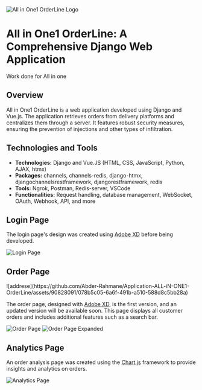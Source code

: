 <!DOCTYPE html>
<html lang="en">
<head>
    <meta charset="UTF-8">
    <meta http-equiv="X-UA-Compatible" content="IE=edge">
    <meta name="viewport" content="width=device-width, initial-scale=1.0">

</head>
<body>

<img src="https://user-images.githubusercontent.com/90828091/175833466-de259052-f9b5-479e-84f6-8e50bbcb4cb6.svg" alt="All in One1 OrderLine Logo">

<h1>All in One1 OrderLine: A Comprehensive Django Web Application</h1>

<p>Work done for All in one</p>

<h2>Overview</h2>

<p>All in One1 OrderLine is a web application developed using Django and Vue.js. The application retrieves orders from delivery platforms and centralizes them through a server. It features robust security measures, ensuring the prevention of injections and other types of infiltration.</p>

<h2>Technologies and Tools</h2>

<ul>
    <li><strong>Technologies:</strong> Django and Vue.JS (HTML, CSS, JavaScript, Python, AJAX, htmx)</li>
    <li><strong>Packages:</strong> channels, channels-redis, django-htmx, djangochannelsrestframework, djangorestframework, redis</li>
    <li><strong>Tools:</strong> Ngrok, Postman, Redis-server, VSCode</li>
    <li><strong>Functionalities:</strong> Request handling, database management, WebSocket, OAuth, Webhook, API, and more</li>
</ul>

<h2>Login Page</h2>

<p>The login page's design was created using <a href="https://www.adobe.com/fr/products/xd.html">Adobe XD</a> before being developed. </p>

<img src="https://user-images.githubusercontent.com/90828091/214683032-53990162-f7a0-4312-a277-04bad3f67dfb.png" alt="Login Page">

<br>

<h2>Order Page</h2>
![addrese](https://github.com/Abder-Rahmane/Application-ALL-iN-ONE1-OrderLine/assets/90828091/078b5c05-6a6f-491b-a510-588d8c5bb28a)

<p>The order page, designed with <a href="https://www.adobe.com/fr/products/xd.html">Adobe XD</a>, is the first version, and an updated version will be available soon. This page displays all customer orders and includes additional features such as a search bar.</p>

<img src="https://user-images.githubusercontent.com/90828091/250050647-078b5c05-6a6f-491b-a510-588d8c5bb28a.png" alt="Order Page">
<img src="https://user-images.githubusercontent.com/90828091/214683528-dfcd38e5-6cb1-4226-b40b-f77a80cc3ba2.png" alt="Order Page Expanded">

<h2>Analytics Page</h2>

<p>An order analysis page was created using the <a href="https://www.chartjs.org/">Chart.js</a> framework to provide insights and analytics on orders.</p>

<img src="https://user-images.githubusercontent.com/90828091/214683328-5f0867a8-bc0c-4c0d-bb00-b418405accec.png" alt="Analytics Page">
